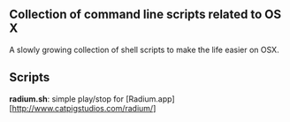 Collection of command line scripts related to OS X
--------------------------------------------------
A slowly growing collection of shell scripts to make the life easier on OSX.


Scripts
-------
**radium.sh**: simple play/stop for [Radium.app][http://www.catpigstudios.com/radium/]
